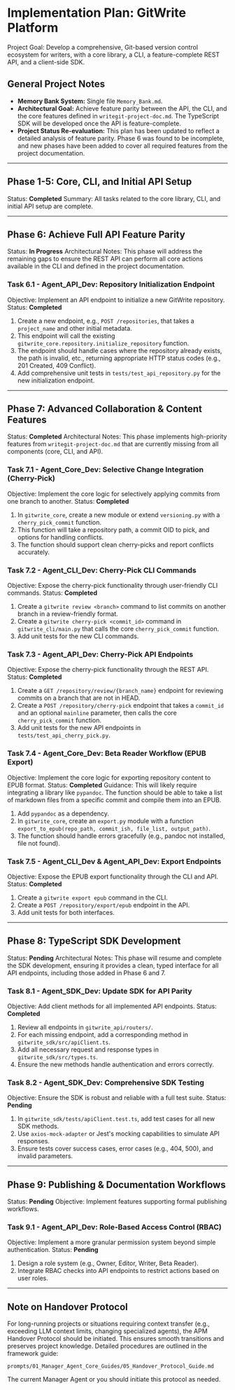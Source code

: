# Implementation Plan: GitWrite Platform

Project Goal: Develop a comprehensive, Git-based version control ecosystem for writers, with a core library, a CLI, a feature-complete REST API, and a client-side SDK.

## General Project Notes
*   **Memory Bank System:** Single file `Memory_Bank.md`.
*   **Architectural Goal:** Achieve feature parity between the API, the CLI, and the core features defined in `writegit-project-doc.md`. The TypeScript SDK will be developed once the API is feature-complete.
*   **Project Status Re-evaluation:** This plan has been updated to reflect a detailed analysis of feature parity. Phase 6 was found to be incomplete, and new phases have been added to cover all required features from the project documentation.

---

## Phase 1-5: Core, CLI, and Initial API Setup
Status: **Completed**
Summary: All tasks related to the core library, CLI, and initial API setup are complete.

---

## Phase 6: Achieve Full API Feature Parity
Status: **In Progress**
Architectural Notes: This phase will address the remaining gaps to ensure the REST API can perform all core actions available in the CLI and defined in the project documentation.

### Task 6.1 - Agent_API_Dev: Repository Initialization Endpoint
Objective: Implement an API endpoint to initialize a new GitWrite repository.
Status: **Completed**

1.  Create a new endpoint, e.g., `POST /repositories`, that takes a `project_name` and other initial metadata.
2.  This endpoint will call the existing `gitwrite_core.repository.initialize_repository` function.
3.  The endpoint should handle cases where the repository already exists, the path is invalid, etc., returning appropriate HTTP status codes (e.g., 201 Created, 409 Conflict).
4.  Add comprehensive unit tests in `tests/test_api_repository.py` for the new initialization endpoint.

---

## Phase 7: Advanced Collaboration & Content Features
Status: **Completed**
Architectural Notes: This phase implements high-priority features from `writegit-project-doc.md` that are currently missing from all components (core, CLI, and API).

### Task 7.1 - Agent_Core_Dev: Selective Change Integration (Cherry-Pick)
Objective: Implement the core logic for selectively applying commits from one branch to another.
Status: **Completed**

1.  In `gitwrite_core`, create a new module or extend `versioning.py` with a `cherry_pick_commit` function.
2.  This function will take a repository path, a commit OID to pick, and options for handling conflicts.
3.  The function should support clean cherry-picks and report conflicts accurately.

### Task 7.2 - Agent_CLI_Dev: Cherry-Pick CLI Commands
Objective: Expose the cherry-pick functionality through user-friendly CLI commands.
Status: **Completed**

1.  Create a `gitwrite review <branch>` command to list commits on another branch in a review-friendly format.
2.  Create a `gitwrite cherry-pick <commit_id>` command in `gitwrite_cli/main.py` that calls the core `cherry_pick_commit` function.
3.  Add unit tests for the new CLI commands.

### Task 7.3 - Agent_API_Dev: Cherry-Pick API Endpoints
Objective: Expose the cherry-pick functionality through the REST API.
Status: **Completed**

1.  Create a `GET /repository/review/{branch_name}` endpoint for reviewing commits on a branch that are not in HEAD.
2.  Create a `POST /repository/cherry-pick` endpoint that takes a `commit_id` and an optional `mainline` parameter, then calls the core `cherry_pick_commit` function.
3.  Add unit tests for the new API endpoints in `tests/test_api_cherry_pick.py`.

### Task 7.4 - Agent_Core_Dev: Beta Reader Workflow (EPUB Export)
Objective: Implement the core logic for exporting repository content to EPUB format.
Status: **Completed**
Guidance: This will likely require integrating a library like `pypandoc`. The function should be able to take a list of markdown files from a specific commit and compile them into an EPUB.

1.  Add `pypandoc` as a dependency.
2.  In `gitwrite_core`, create an `export.py` module with a function `export_to_epub(repo_path, commit_ish, file_list, output_path)`.
3.  The function should handle errors gracefully (e.g., pandoc not installed, file not found).

### Task 7.5 - Agent_CLI_Dev & Agent_API_Dev: Export Endpoints
Objective: Expose the EPUB export functionality through the CLI and API.
Status: **Completed**

1.  Create a `gitwrite export epub` command in the CLI.
2.  Create a `POST /repository/export/epub` endpoint in the API.
3.  Add unit tests for both interfaces.

---

## Phase 8: TypeScript SDK Development
Status: **Pending**
Architectural Notes: This phase will resume and complete the SDK development, ensuring it provides a clean, typed interface for all API endpoints, including those added in Phase 6 and 7.

### Task 8.1 - Agent_SDK_Dev: Update SDK for API Parity
Objective: Add client methods for all implemented API endpoints.
Status: **Completed**

1.  Review all endpoints in `gitwrite_api/routers/`.
2.  For each missing endpoint, add a corresponding method in `gitwrite_sdk/src/apiClient.ts`.
3.  Add all necessary request and response types in `gitwrite_sdk/src/types.ts`.
4.  Ensure the new methods handle authentication and errors correctly.

### Task 8.2 - Agent_SDK_Dev: Comprehensive SDK Testing
Objective: Ensure the SDK is robust and reliable with a full test suite.
Status: **Pending**

1.  In `gitwrite_sdk/tests/apiClient.test.ts`, add test cases for all new SDK methods.
2.  Use `axios-mock-adapter` or Jest's mocking capabilities to simulate API responses.
3.  Ensure tests cover success cases, error cases (e.g., 404, 500), and invalid parameters.

---

## Phase 9: Publishing & Documentation Workflows
Status: **Pending**
Objective: Implement features supporting formal publishing workflows.

### Task 9.1 - Agent_API_Dev: Role-Based Access Control (RBAC)
Objective: Implement a more granular permission system beyond simple authentication.
Status: **Pending**

1.  Design a role system (e.g., Owner, Editor, Writer, Beta Reader).
2.  Integrate RBAC checks into API endpoints to restrict actions based on user roles.

---
## Note on Handover Protocol

For long-running projects or situations requiring context transfer (e.g., exceeding LLM context limits, changing specialized agents), the APM Handover Protocol should be initiated. This ensures smooth transitions and preserves project knowledge. Detailed procedures are outlined in the framework guide:

`prompts/01_Manager_Agent_Core_Guides/05_Handover_Protocol_Guide.md`

The current Manager Agent or you should initiate this protocol as needed.